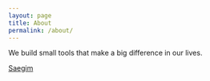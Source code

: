 ```yaml
---
layout: page
title: About
permalink: /about/
---
```


We build small tools that make a big difference in our lives.

[Saegim](https://play.google.com/store/apps/details?id=com.viewpoint.saegim)
